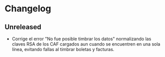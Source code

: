 # Changelog

## Unreleased
- Corrige el error "No fue posible timbrar los datos" normalizando las claves RSA de los CAF cargados aun cuando se encuentren en una sola línea, evitando fallas al timbrar boletas y facturas.
